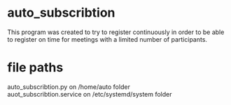 # auto_subscribtion
This program was created to try to register continuously in order to be able to register on time for meetings with a limited number of participants.

# file paths
auto_subscribtion.py on /home/auto folder <br>
auot_subscribtion.service on /etc/systemd/system folder
